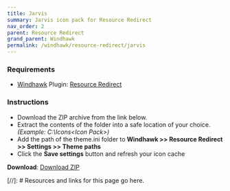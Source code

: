 ```yaml
---
title: Jarvis
summary: Jarvis icon pack for Resource Redirect
nav_order: 2
parent: Resource Redirect
grand_parent: Windhawk
permalink: /windhawk/resource-redirect/jarvis
---
```


### Requirements

- [Windhawk] Plugin: [Resource Redirect]

### Instructions

 - Download the ZIP archive from the link below.
 - Extract the contents of the folder into a safe location of your choice. *(Example: C:\Icons\<Icon Pack>\)*
 - Add the path of the theme.ini folder to **Windhawk >> Resource Redirect >> Settings >> Theme paths**
 - Click the **Save settings** button and refresh your icon cache

**Download**: [Download ZIP]

<!-- ////////////////////////////////////////////////////////////////////////////////////////////////////////////////////// -->

[//]: # Resources and links for this page go here.

[Windhawk]: https://windhawk.net/
[Resource Redirect]: https://windhawk.net/mods/icon-resource-redirect
[Download ZIP]: https://gitlab.com/the-back-room/windhawk/resource-redirect/jarvis/-/archive/main/jarvis-main.zip

<!-- ////////////////////////////////////////////////////////////////////////////////////////////////////////////////////// -->
